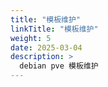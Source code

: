 ```yaml
---
title: "模板维护"
linkTitle: "模板维护"
weight: 5
date: 2025-03-04
description: >
  debian pve 模板维护
---
```

